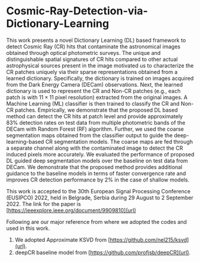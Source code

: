 # Cosmic-Ray-Detection-via-Dictionary-Learning
This work presents a novel Dictionary Learning (DL) based framework to detect Cosmic Ray (CR) hits that contaminate the astronomical images obtained through optical photometric surveys. The unique and distinguishable spatial signatures of CR hits compared to other actual astrophysical sources present in the image motivated us to characterize the CR patches uniquely via their sparse representations obtained from a learned dictionary. Specifically, the dictionary is trained on images acquired from the Dark Energy Camera (DECam) observations. Next, the learned dictionary is used to represent the CR and Non-CR patches (e.g., each patch is with $11 \times 11$ pixel resolution) extracted from the original images. A Machine Learning (ML) classifier is then trained to classify the CR and Non-CR patches. Empirically, we demonstrate that the proposed DL based method can detect the CR hits at patch level and provide approximately $83\%$ detection rates on test data from multiple photometric bands of the DECam with Random Forest (RF) algorithm. Further, we used the coarse segmentation maps obtained from the classifier output to guide the deep-learning-based CR segmentation models. The coarse maps are fed through a separate channel along with the contaminated image to detect the CR induced pixels more accurately. We evaluated the performance of proposed DL guided deep segmentation models over the baseline on test data from DECam. We demonstrate that the proposed method provides additional guidance to the baseline models in terms of faster convergence rate and improves CR detection performance by $2\%$ in the case of shallow models.

This work is accepted to the 30th European Signal Processing Conference (EUSIPCO) 2022, held in Belgrade, Serbia during 29 August to 2 September 2022.
The link for the paper is [https://ieeexplore.ieee.org/document/9909810](url)

Following are our major reference from where we adopted the codes and used in this work. 
1. We adopted Approximate KSVD from [https://github.com/nel215/ksvd](url). 
2. deepCR baseline model from [https://github.com/profjsb/deepCR](url).
